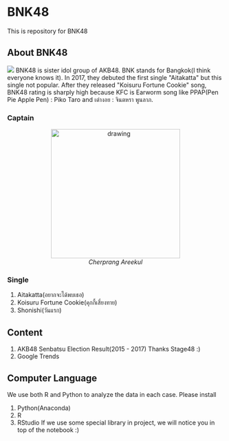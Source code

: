# BNK48
This is repository for BNK48 

## About BNK48
![](https://github.com/tigerstat46/BNK48/blob/master/BNK48.jpg)
BNK48 is sister idol group of AKB48. BNK stands for Bangkok(I think everyone knows it). In 2017, they debuted the first single "Aitakatta" but this single not popular. After they released "Koisuru Fortune Cookie" song, BNK48 rating is sharply high because KFC is Earworm song like PPAP(Pen Pie Apple Pen) : Piko Taro and เต่างอย : จินตหรา พูนลาภ.<br>

### Captain 
<p align="center">
  <img src="https://github.com/tigerstat46/BNK48/blob/master/PhotoBNK48/IMG_3694.jpg" alt="drawing" width="300px"/> <br>
  <em>Cherprang Areekul</em>
</p>

### Single
1. Aitakatta(อยากจะได้พบเธอ)
2. Koisuru Fortune Cookie(คุกกี้เสี่ยงทาย)
3. Shonishi(วันแรก)
## Content
1. AKB48 Senbatsu Election Result(2015 - 2017) Thanks Stage48 :) 
2. Google Trends

## Computer Language
We use both R and Python to analyze the data in each case. Please install 
1. Python(Anaconda)
2. R 
3. RStudio
If we use some special library in project, we will notice you in top of the notebook :)
